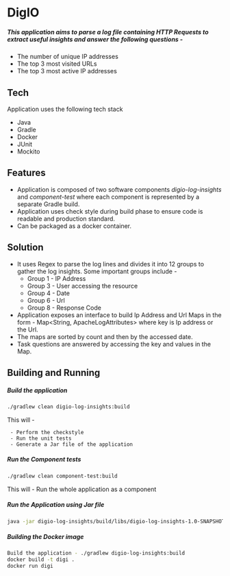 # DigIO
##### This application aims to parse a log file containing HTTP Requests to extract useful insights and answer the following questions - 
- The number of unique IP addresses
- The top 3 most visited URLs
- The top 3 most active IP addresses

## Tech
Application uses the following tech stack

- Java
- Gradle
- Docker
- JUnit
- Mockito

## Features

- Application is composed of two software components _digio-log-insights_ and _component-test_ where each component is represented by a separate Gradle build.
- Application uses check style during build phase to ensure code is readable and production standard.
- Can be packaged as a docker container.



## Solution

 - It uses Regex to parse the log lines and divides it into 12 groups to gather the log insights. Some important 
	groups include - 		
	 - Group 1 - IP Address
	 - Group 3 - User accessing the resource
	 - Group 4 - Date
	 - Group 6 - Url
	 - Group 8 - Response Code
 - Application exposes an interface to build Ip Address and Url Maps in the form - 
	 Map<String, ApacheLogAttributes> where key is Ip address or the Url.
 - The maps are sorted by count and then by the accessed date.
 - Task questions are answered by accessing the key and values in the Map.

## Building and Running

##### Build the application

 
```sh
./gradlew clean digio-log-insights:build
```
This will - 

	 - Perform the checkstyle
	 - Run the unit tests
	 - Generate a Jar file of the application

##### Run the Component tests

```sh
./gradlew clean component-test:build
```
This will - Run the whole application as a component

##### Run the Application using Jar file
```sh
java -jar digio-log-insights/build/libs/digio-log-insights-1.0-SNAPSHOT.jar
```

##### Building the Docker image
```sh
Build the application - ./gradlew digio-log-insights:build
docker build -t digi .
docker run digi
```


